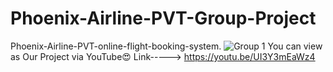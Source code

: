 # Phoenix-Airline-PVT-Group-Project
 Phoenix-Airline-PVT-online-flight-booking-system.
![Group 1](https://user-images.githubusercontent.com/87580847/194929366-b7af1ba6-7d15-4d54-8948-d0ad1e92ae6b.png)
You can view as Our Project via YouTube😍 
    Link-----> https://youtu.be/UI3Y3mEaWz4
